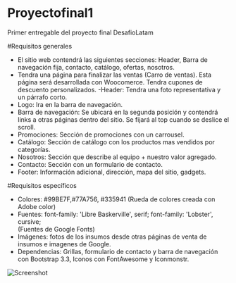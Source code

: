 # Proyectofinal1
Primer entregable del proyecto final DesafioLatam 

#Requisitos generales
 - El sitio web contendrá las siguientes secciones: Header, Barra de navegación fija, contacto, catálogo, ofertas, nosotros.
 - Tendra una página para finalizar las ventas (Carro de ventas). Esta página será desarrollada con Woocomerce. Tendra cupones de descuento personalizados.
 -Header: Tendra una foto representativa y un párrafo corto. 
 - Logo: Ira en la barra de navegación.
 - Barra de navegación: Se ubicará en la segunda posición y contendrá links a otras páginas dentro del sitio. Se fijará al top cuando se deslice el scroll. 
 - Promociones: Sección de promociones con un carrousel.    
 - Catálogo: Sección de catálogo con los productos mas vendidos por categorías. 
 - Nosotros: Sección que describe al equipo + nuestro valor agregado. 
 - Contacto: Sección con un formulario de contacto.
 - Footer: Información adicional, dirección, mapa del sitio, gadgets. 

#Requisitos específicos
 - Colores: #99BE7F,#77A756, #335941 (Rueda de colores creada con Adobe color)
 - Fuentes: font-family: 'Libre Baskerville', serif;
			font-family: 'Lobster', cursive;	
			(Fuentes de Google Fonts)
 - Imágenes: fotos de los insumos desde otras páginas de venta de insumos e imagenes de Google.
 - Dependencias: Grillas, formulario de contacto y barra de navegación con Bootstrap 3.3, Iconos con FontAwesome y Iconmonstr.  

![Screenshot](dibujo.png)
